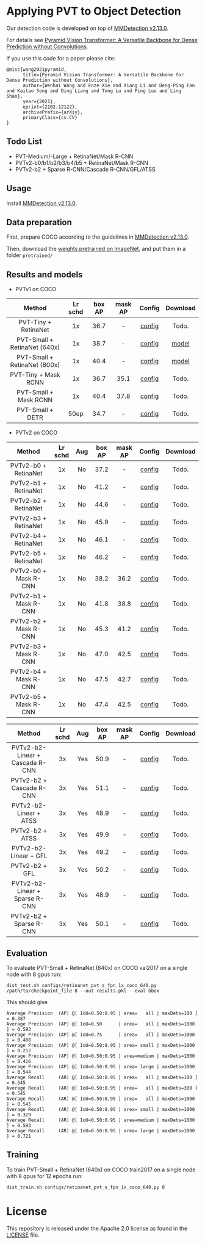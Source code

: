 # Applying PVT to Object Detection

Our detection code is developed on top of [MMDetection v2.13.0](https://github.com/open-mmlab/mmdetection/tree/v2.13.0).

For details see [Pyramid Vision Transformer: A Versatile Backbone for Dense Prediction without Convolutions](https://arxiv.org/pdf/2102.12122.pdf). 

If you use this code for a paper please cite:

```
@misc{wang2021pyramid,
      title={Pyramid Vision Transformer: A Versatile Backbone for Dense Prediction without Convolutions}, 
      author={Wenhai Wang and Enze Xie and Xiang Li and Deng-Ping Fan and Kaitao Song and Ding Liang and Tong Lu and Ping Luo and Ling Shao},
      year={2021},
      eprint={2102.12122},
      archivePrefix={arXiv},
      primaryClass={cs.CV}
}
```

## Todo List
- PVT-Medium/-Large + RetinaNet/Mask R-CNN
- PVTv2-b0/b1/b2/b3/b4/b5 + RetinaNet/Mask R-CNN
- PVTv2-b2 + Sparse R-CNN/Cascade R-CNN/GFL/ATSS


## Usage

Install [MMDetection v2.13.0](https://github.com/open-mmlab/mmdetection/tree/v2.13.0).


## Data preparation

First, prepare COCO according to the guidelines in [MMDetection v2.13.0](https://github.com/open-mmlab/mmdetection/tree/v2.13.0).

Then, download the [weights pretrained on ImageNet](../classification/README.md), and put them in a folder `pretrained/`

## Results and models

- PVTv1 on COCO

|    Method   | Lr schd | box AP | mask AP | Config | Download  |
| :-------------: | :-----: | :-----: | :------: | :------------: | :----: |
|    PVT-Tiny + RetinaNet  | 1x | 36.7    | - | [config](configs/retinanet_pvt_t_fpn_1x_coco.py)  | Todo. |
|    PVT-Small + RetinaNet (640x)  | 1x | 38.7    | - |  [config](configs/retinanet_pvt_s_fpn_1x_coco_640.py)  | [model](https://drive.google.com/file/d/1L5wh2rYsVnuC_CEeFE6yMhU1kENt2gnk/view?usp=sharing) |
|    PVT-Small + RetinaNet (800x)  | 1x | 40.4    | - | [config](configs/retinanet_pvt_s_fpn_1x_coco.py)  | [model](https://drive.google.com/file/d/1U02ngyT_IYxS8SlU3WXf5r0TFsoBE3Lm/view?usp=sharing) |
|    PVT-Tiny + Mask RCNN  | 1x | 36.7    | 35.1 | [config](configs/mask_rcnn_pvt_t_fpn_1x_coco.py)  | Todo. |
|    PVT-Small + Mask RCNN  | 1x | 40.4    | 37.8 | [config](configs/mask_rcnn_pvt_s_fpn_1x_coco.py)  | Todo. |
|    PVT-Small + DETR  | 50ep | 34.7    | - | [config](configs/detr_pvt_s_8x2_50ep_coco.py)  | Todo. |

- PVTv2 on COCO


|    Method   | Lr schd | Aug | box AP | mask AP | Config | Download  |
| :-------------: | :-----: | :-----: | :-----: | :------: | :------------: | :----: |
|    PVTv2-b0 + RetinaNet  | 1x | No | 37.2    | - | [config](configs/retinanet_pvtv2_b0_fpn_1x_coco.py)  | Todo. |
|    PVTv2-b1 + RetinaNet  | 1x | No | 41.2    | - | [config](configs/retinanet_pvtv2_b1_fpn_1x_coco.py)  | Todo. |
|    PVTv2-b2 + RetinaNet  | 1x | No | 44.6    | - | [config](configs/retinanet_pvtv2_b2_fpn_1x_coco.py)  | Todo. |
|    PVTv2-b3 + RetinaNet  | 1x | No | 45.9    | - | [config](configs/retinanet_pvtv2_b3_fpn_1x_coco.py)  | Todo. |
|    PVTv2-b4 + RetinaNet  | 1x | No | 46.1    | - | [config](configs/retinanet_pvtv2_b4_fpn_1x_coco.py)  | Todo. |
|    PVTv2-b5 + RetinaNet  | 1x | No | 46.2    | - | [config](configs/retinanet_pvtv2_b5_fpn_1x_coco.py)  | Todo. |
|    PVTv2-b0 + Mask R-CNN  | 1x | No | 38.2    | 36.2 | [config](configs/mask_rcnn_pvtv2_b0_fpn_1x_coco.py)  | Todo. |
|    PVTv2-b1 + Mask R-CNN  | 1x | No | 41.8    | 38.8 | [config](configs/mask_rcnn_pvtv2_b1_fpn_1x_coco.py)  | Todo. |
|    PVTv2-b2 + Mask R-CNN  | 1x | No | 45.3    | 41.2 | [config](configs/mask_rcnn_pvtv2_b2_fpn_1x_coco.py)  | Todo. |
|    PVTv2-b3 + Mask R-CNN  | 1x | No | 47.0    | 42.5 | [config](configs/mask_rcnn_pvtv2_b3_fpn_1x_coco.py)  | Todo. |
|    PVTv2-b4 + Mask R-CNN  | 1x | No | 47.5    | 42.7 | [config](configs/mask_rcnn_pvtv2_b4_fpn_1x_coco.py)  | Todo. |
|    PVTv2-b5 + Mask R-CNN  | 1x | No | 47.4    | 42.5 | [config](configs/mask_rcnn_pvtv2_b5_fpn_1x_coco.py)  | Todo. |


|    Method   | Lr schd | Aug | box AP | mask AP | Config | Download  |
| :-------------: | :-----: | :-----: | :-----: | :------: | :------------: | :----: |
|    PVTv2-b2-Linear + Cascade R-CNN  | 3x | Yes | 50.9    | - | [config]()  | Todo. |
|    PVTv2-b2 + Cascade R-CNN  | 3x | Yes | 51.1    | - | [config]()  | Todo. |
|    PVTv2-b2-Linear + ATSS  | 3x | Yes | 48.9    | - | [config]()  | Todo. |
|    PVTv2-b2 + ATSS  | 3x | Yes | 49.9    | - | [config]()  | Todo. |
|    PVTv2-b2-Linear + GFL  | 3x | Yes |49.2    | - | [config]()  | Todo. |
|    PVTv2-b2 + GFL  | 3x | Yes |50.2   | - | [config]()  | Todo. |
|    PVTv2-b2-Linear + Sparse R-CNN  | 3x | Yes |48.9    | - | [config]()  | Todo. |
|    PVTv2-b2 + Sparse R-CNN  | 3x |Yes | 50.1  | - | [config]()  | Todo. |


## Evaluation
To evaluate PVT-Small + RetinaNet (640x) on COCO val2017 on a single node with 8 gpus run:
```
dist_test.sh configs/retinanet_pvt_s_fpn_1x_coco_640.py /path/to/checkpoint_file 8 --out results.pkl --eval bbox
```
This should give
```
Average Precision  (AP) @[ IoU=0.50:0.95 | area=   all | maxDets=100 ] = 0.387
Average Precision  (AP) @[ IoU=0.50      | area=   all | maxDets=1000 ] = 0.593
Average Precision  (AP) @[ IoU=0.75      | area=   all | maxDets=1000 ] = 0.408
Average Precision  (AP) @[ IoU=0.50:0.95 | area= small | maxDets=1000 ] = 0.212
Average Precision  (AP) @[ IoU=0.50:0.95 | area=medium | maxDets=1000 ] = 0.416
Average Precision  (AP) @[ IoU=0.50:0.95 | area= large | maxDets=1000 ] = 0.544
Average Recall     (AR) @[ IoU=0.50:0.95 | area=   all | maxDets=100 ] = 0.545
Average Recall     (AR) @[ IoU=0.50:0.95 | area=   all | maxDets=300 ] = 0.545
Average Recall     (AR) @[ IoU=0.50:0.95 | area=   all | maxDets=1000 ] = 0.545
Average Recall     (AR) @[ IoU=0.50:0.95 | area= small | maxDets=1000 ] = 0.329
Average Recall     (AR) @[ IoU=0.50:0.95 | area=medium | maxDets=1000 ] = 0.583
Average Recall     (AR) @[ IoU=0.50:0.95 | area= large | maxDets=1000 ] = 0.721
```

## Training
To train PVT-Small + RetinaNet (640x) on COCO train2017 on a single node with 8 gpus for 12 epochs run:

```
dist_train.sh configs/retinanet_pvt_s_fpn_1x_coco_640.py 8
```

# License
This repository is released under the Apache 2.0 license as found in the [LICENSE](LICENSE) file.
